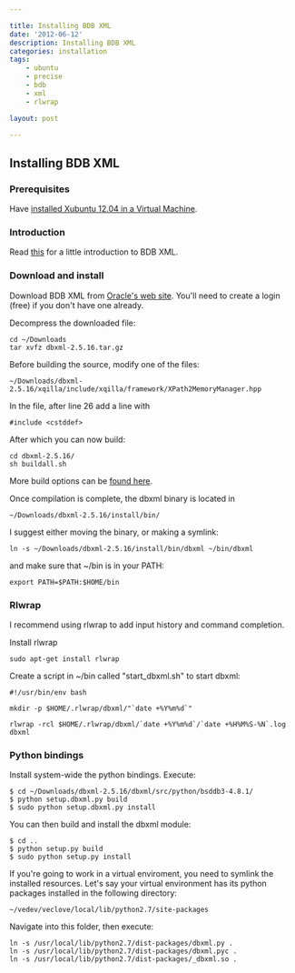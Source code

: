 ```yaml
---

title: Installing BDB XML
date: '2012-06-12'
description: Installing BDB XML
categories: installation 
tags: 
    - ubuntu
    - precise
    - bdb
    - xml
    - rlwrap

layout: post

---
```


Installing BDB XML
------------------

### Prerequisites

Have [installed Xubuntu 12.04 in a Virtual Machine](/installation/installing-a-xubuntu-virtual-machine-for-developers/).

### Introduction

Read [this](http://zeth.net/post/350/) for a little introduction to BDB XML.

### Download and install

Download BDB XML from [Oracle's web site](http://www.oracle.com/technetwork/products/berkeleydb/downloads/index.html). You'll need to create a login (free) if you don't have one already.

Decompress the downloaded file:

	cd ~/Downloads
	tar xvfz dbxml-2.5.16.tar.gz

Before building the source, modify one of the files:

	~/Downloads/dbxml-2.5.16/xqilla/include/xqilla/framework/XPath2MemoryManager.hpp

In the file, after line 26 add a line with

	#include <cstddef>

After which you can now build:

	cd dbxml-2.5.16/
	sh buildall.sh

More build options can be [found here](http://docs.oracle.com/cd/E17276_01/html/ref_xml/xml_unix/intro.html).

Once compilation is complete, the dbxml binary is located in

	~/Downloads/dbxml-2.5.16/install/bin/

I suggest either moving the binary, or making a symlink:

	ln -s ~/Downloads/dbxml-2.5.16/install/bin/dbxml ~/bin/dbxml

and make sure that ~/bin is in your PATH:

    export PATH=$PATH:$HOME/bin

### Rlwrap

I recommend using rlwrap to add input history and command completion.

Install rlwrap

	sudo apt-get install rlwrap

Create a script in ~/bin called "start_dbxml.sh" to start dbxml:

	#!/usr/bin/env bash
	
	mkdir -p $HOME/.rlwrap/dbxml/"`date +%Y%m%d`"
	
	rlwrap -rcl $HOME/.rlwrap/dbxml/`date +%Y%m%d`/`date +%H%M%S-%N`.log dbxml

### Python bindings

Install system-wide the python bindings. Execute:

	$ cd ~/Downloads/dbxml-2.5.16/dbxml/src/python/bsddb3-4.8.1/
	$ python setup.dbxml.py build
	$ sudo python setup.dbxml.py install

You can then build and install the dbxml module:

	$ cd ..
	$ python setup.py build
	$ sudo python setup.py install

If you're going to work in a virtual enviroment, you need to symlink the installed resources. Let's say your virtual environment has its python packages installed in the following directory:

    ~/vedev/veclove/local/lib/python2.7/site-packages

Navigate into this folder, then execute:

    ln -s /usr/local/lib/python2.7/dist-packages/dbxml.py .
    ln -s /usr/local/lib/python2.7/dist-packages/dbxml.pyc .
    ln -s /usr/local/lib/python2.7/dist-packages/_dbxml.so .


